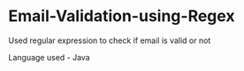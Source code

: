 # Email-Validation-using-Regex
Used regular expression to check if email is valid or not 

Language used - Java
